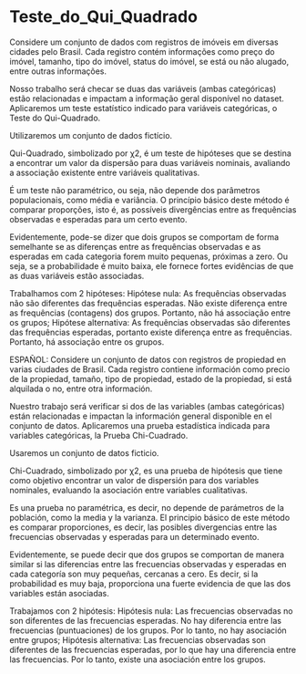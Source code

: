 # Teste_do_Qui_Quadrado

Considere um conjunto de dados com registros de imóveis em diversas cidades pelo Brasil. Cada registro contém informações como preço do imóvel, tamanho, 
tipo do imóvel, status do imóvel, se está ou não alugado, entre outras informações. 

Nosso trabalho será checar se duas das variáveis (ambas categóricas) estão relacionadas e impactam a informação geral disponível no dataset. 
Aplicaremos um teste estatístico indicado para variáveis categóricas, o Teste do Qui-Quadrado.

Utilizaremos um conjunto de dados fictício. 

Qui-Quadrado, simbolizado por χ2, é um teste de hipóteses que se destina a encontrar um  valor  da  dispersão  para  duas  variáveis  nominais,  avaliando  a  associação  existente  entre variáveis qualitativas.

É um teste não paramétrico, ou seja, não depende dos parâmetros populacionais, como média e variância. O princípio básico deste método é comparar proporções, isto é, as possíveis divergências entre as frequências observadas e esperadas para um certo evento. 

Evidentemente, pode-se dizer que dois grupos se comportam de forma semelhante se as diferenças entre as frequências observadas e as esperadas em cada categoria forem muito pequenas, próximas a zero. Ou seja, se a probabilidade é muito baixa, ele fornece fortes evidências de que as duas variáveis estão associadas.

Trabalhamos com 2 hipóteses:
Hipótese nula: As frequências observadas não são diferentes das frequências esperadas. Não existe diferença entre as frequências (contagens) dos grupos. Portanto, não há associação entre os grupos;
Hipótese alternativa:  As frequências observadas são diferentes das frequências esperadas, portanto existe diferença entre as frequências. Portanto, há associação entre os grupos.

ESPAÑOL:
Considere un conjunto de datos con registros de propiedad en varias ciudades de Brasil. Cada registro contiene información como precio de la propiedad, tamaño,
tipo de propiedad, estado de la propiedad, si está alquilada o no, entre otra información.

Nuestro trabajo será verificar si dos de las variables (ambas categóricas) están relacionadas e impactan la información general disponible en el conjunto de 
datos. Aplicaremos una prueba estadística indicada para variables categóricas, la Prueba Chi-Cuadrado.

Usaremos un conjunto de datos ficticio.

Chi-Cuadrado, simbolizado por χ2, es una prueba de hipótesis que tiene como objetivo encontrar un valor de dispersión para dos variables nominales, evaluando la asociación entre variables cualitativas.

Es una prueba no paramétrica, es decir, no depende de parámetros de la población, como la media y la varianza. El principio básico de este método es comparar proporciones, es decir, las posibles divergencias entre las frecuencias observadas y esperadas para un determinado evento.


Evidentemente, se puede decir que dos grupos se comportan de manera similar si las diferencias entre las frecuencias observadas y esperadas en cada categoría son muy pequeñas, cercanas a cero. Es decir, si la probabilidad es muy baja, proporciona una fuerte evidencia de que las dos variables están asociadas.

Trabajamos con 2 hipótesis:
Hipótesis nula: Las frecuencias observadas no son diferentes de las frecuencias esperadas. No hay diferencia entre las frecuencias (puntuaciones) de los grupos. Por lo tanto, no hay asociación entre grupos;
Hipótesis alternativa: Las frecuencias observadas son diferentes de las frecuencias esperadas, por lo que hay una diferencia entre las frecuencias. Por lo tanto, existe una asociación entre los grupos.

